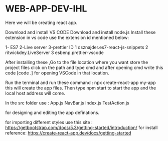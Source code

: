 # WEB-APP-DEV-IHL

Here we will be creating react app.

Download and install VS CODE
Download and install node.js 
Install these extension in vs code use the extension id mentioned below:

1- ES7
2-Live server
3-prettier
ID 
1   dsznajder.es7-react-js-snippets
2   ritwickdey.LiveServer
3  esbenp.prettier-vscode

After installing these ,Go to the file location where you want store the project files
click on the path and type cmd  and after opening cmd write this code [code .] for opening VSCode in that location.

Run the terminal and run these command :
npx create-react-app my-app
this will create the app files.
Then type npm start to start the app and the local host address will come.

In the src folder use :
App.js
NavBar.js
Index.js
TestAction.js 

for designing and editing the app definations.

for importing different styles use this site :  https://getbootstrap.com/docs/5.3/getting-started/introduction/
for install reference: https://create-react-app.dev/docs/getting-started



